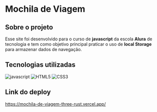 # Mochila de Viagem

## Sobre o projeto
Esse site foi desenvolvido para o curso de __javascript__ da escola __Alura__ de tecnologia e tem como objetivo principal praticar o uso de __local Storage__ para armazenar dados de navegação.

## Tecnologias utilizadas
![javascript](https://img.shields.io/badge/JavaScript-323330?style=for-the-badge&logo=javascript&logoColor=F7DF1E) 
![HTML5](https://img.shields.io/badge/HTML5-E34F26?style=for-the-badge&logo=html5&logoColor=white) 
![CSS3](https://img.shields.io/badge/CSS3-1572B6?style=for-the-badge&logo=css3&logoColor=white)

## Link do deploy

https://mochila-de-viagem-three-rust.vercel.app/
